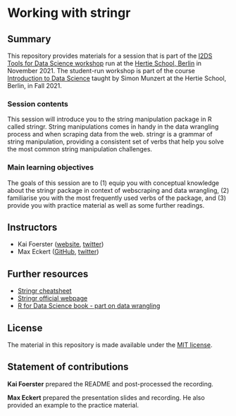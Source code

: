 
# Working with stringr


## Summary

This repository provides materials for a session that is part of the [I2DS Tools for Data Science workshop](https://github.com/intro-to-data-science-21-workshop) run at the [Hertie School, Berlin](https://www.hertie-school.org/en/) in November 2021. The student-run workshop is part of the course [Introduction to Data Science](https://github.com/intro-to-data-science-21) taught by Simon Munzert at the Hertie School, Berlin, in Fall 2021.

### Session contents

This session will introduce you to the string manipulation package in R called stringr. String manipulations comes in handy in the data wrangling process and when scraping data from the web. stringr is a grammar of string manipulation, providing a consistent set of verbs that help you solve the most common string manipulation challenges. 

### Main learning objectives

The goals of this session are to (1) equip you with conceptual knowledge about the stringr package in context of webscraping and data wrangling, (2) familiarise you with the most frequently used verbs of the package, and (3) provide you with practice material as well as some further readings.


## Instructors

- Kai Foerster ([website](https://github.com/kaifoerster), [twitter](https://twitter.com/kai_foe))
- Max Eckert ([GitHub](https://github.com/m-b-e), [twitter](https://twitter.com/mabrec1))


## Further resources

- [Stringr cheatsheet](https://github.com/rstudio/cheatsheets/raw/master/strings.pdf)
- [Stringr official webpage](https://stringr.tidyverse.org/)
- [R for Data Science book - part on data wrangling](https://r4ds.had.co.nz/wrangle-intro.html)


## License

The material in this repository is made available under the [MIT license](http://opensource.org/licenses/mit-license.php). 

## Statement of contributions

**Kai Foerster** prepared the README and post-processed the recording.

**Max Eckert** prepared the presentation slides and recording. He also provided an example to the practice material.

